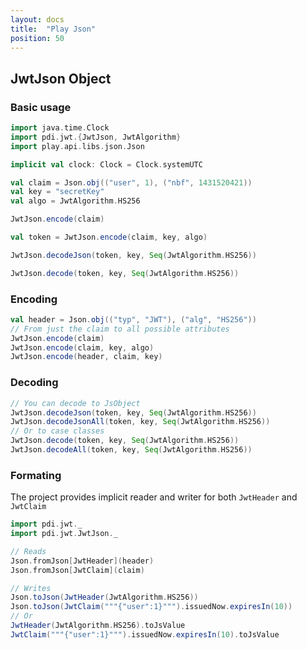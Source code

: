 ```yaml
---
layout: docs
title:  "Play Json"
position: 50
---
```


## JwtJson Object

### Basic usage

```scala mdoc:silent
import java.time.Clock
import pdi.jwt.{JwtJson, JwtAlgorithm}
import play.api.libs.json.Json

implicit val clock: Clock = Clock.systemUTC

val claim = Json.obj(("user", 1), ("nbf", 1431520421))
val key = "secretKey"
val algo = JwtAlgorithm.HS256

JwtJson.encode(claim)

val token = JwtJson.encode(claim, key, algo)

JwtJson.decodeJson(token, key, Seq(JwtAlgorithm.HS256))

JwtJson.decode(token, key, Seq(JwtAlgorithm.HS256))
```

### Encoding

```scala mdoc:silent
val header = Json.obj(("typ", "JWT"), ("alg", "HS256"))
// From just the claim to all possible attributes
JwtJson.encode(claim)
JwtJson.encode(claim, key, algo)
JwtJson.encode(header, claim, key)
```

### Decoding

```scala mdoc:silent
// You can decode to JsObject
JwtJson.decodeJson(token, key, Seq(JwtAlgorithm.HS256))
JwtJson.decodeJsonAll(token, key, Seq(JwtAlgorithm.HS256))
// Or to case classes
JwtJson.decode(token, key, Seq(JwtAlgorithm.HS256))
JwtJson.decodeAll(token, key, Seq(JwtAlgorithm.HS256))
```

### Formating

The project provides implicit reader and writer for both `JwtHeader` and `JwtClaim`

```scala mdoc:silent
import pdi.jwt._
import pdi.jwt.JwtJson._

// Reads
Json.fromJson[JwtHeader](header)
Json.fromJson[JwtClaim](claim)

// Writes
Json.toJson(JwtHeader(JwtAlgorithm.HS256))
Json.toJson(JwtClaim("""{"user":1}""").issuedNow.expiresIn(10))
// Or
JwtHeader(JwtAlgorithm.HS256).toJsValue
JwtClaim("""{"user":1}""").issuedNow.expiresIn(10).toJsValue
```
